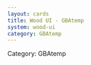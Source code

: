 ```yaml
---
layout: cards
title: Wood UI - GBAtemp
system: wood-ui
category: GBAtemp
---
```

<div class="alert alert-secondary mb-4"><span class="i18n innerHTML-category">Category: </span><span class="i18n innerHTML-cat-GBAtemp">GBAtemp</span></div>
